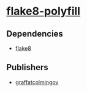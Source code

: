 # [flake8-polyfill](https://pypi.org/project/flake8-polyfill)

## Dependencies
- [flake8](packages/f/flake8.md)



## Publishers
- [graffatcolmingov](https://pypi.org/user/graffatcolmingov)


